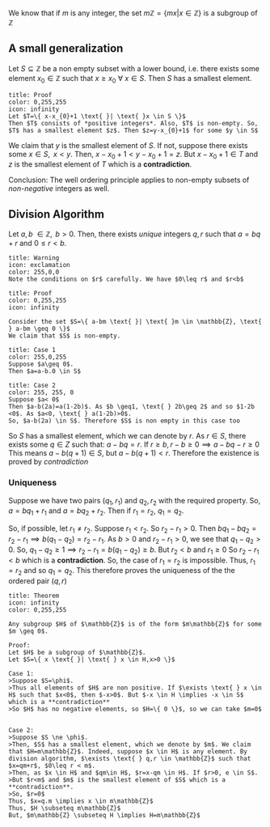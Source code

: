 We know that if $m$ is any integer, the set
$m\mathbb{Z}=\{ mx | x \in \mathbb{Z} \}$
is a subgroup of $\mathbb{Z}$

## A small generalization

Let $S \subseteq \mathbb{Z}$ be a non empty subset with a lower bound, i.e. there exists some element $x_{0} \in \mathbb{Z}$ such that $x \geq x_{0} \text{ } \forall \text{ } x \in S$. Then $S$ has a smallest element.

```ad-note
title: Proof
color: 0,255,255
icon: infinity
Let $T=\{ x-x_{0}+1 \text{ }| \text{ }x \in S \}$
Then $T$ consists of *positive integers*. Also, $T$ is non-empty. So, $T$ has a smallest element $z$. Then $z=y-x_{0}+1$ for some $y \in S$
```

We claim that $y$ is the smallest element of $S$. If not, suppose there exists some $x \in S, \text{ } x<y$.
Then, $x-x_{0}+1 < y-x_{0}+1 = z$. But $x-x_{0}+1 \in T$ and $z$ is the smallest element of $T$ which is a **contradiction**.

Conclusion: The well ordering principle applies to non-empty subsets of *non-negative* integers as well.

## Division Algorithm

Let $a,b \text{ } \in \mathbb{Z}, \text{ } b>0$. Then, there exists *unique* integers $q,r$ such that $a=bq+r$ and $0 \leq r < b$.

```ad-note
title: Warning
icon: exclamation
color: 255,0,0
Note the conditions on $r$ carefully. We have $0\leq r$ and $r<b$
```

```ad-note
title: Proof
color: 0,255,255
icon: infinity

Consider the set $S=\{ a-bm \text{ }| \text{ }m \in \mathbb{Z}, \text{ } a-bm \geq 0 \}$
We claim that $S$ is non-empty.
```
```ad-note
title: Case 1
color: 255,0,255
Suppose $a\geq 0$.
Then $a=a-b.0 \in S$
```
```ad-note
title: Case 2
color: 255, 255, 0
Suppose $a< 0$
Then $a-b(2a)=a(1-2b)$. As $b \geq1, \text{ } 2b\geq 2$ and so $1-2b <0$. As $a<0, \text{ } a(1-2b)>0$.
So, $a-b(2a) \in S$. Therefore $S$ is non empty in this case too
```

So $S$ has a smallest element, which we can denote by $r$. As $r \in S$, there exists some $q \in Z$ such that:
$a-bq=r$. If $r\geq b, r-b \geq 0\implies a -bq-r\geq 0$
This means $a-b(q+1) \in S$, but $a-b(q+1)<r$. Therefore the existence is proved by *contradiction*

### Uniqueness

Suppose we have two pairs $(q_{1},r_{1})$ and $q_{2},r_{2}$ with the required property. So, $a=bq_{1}+r_{1}$ and $a=bq_{2}+r_{2}$.
Then if $r_{1}=r_{2}$, $q_{1}=q_{2}$.

So, if possible, let $r_{1} \ne r_{2}$. Suppose $r_{1}<r_{2}$. So $r_{2}-r_{1}>0$. Then $bq_{1}-bq_{2}=r_{2}-r_{1} \implies b(q_{1}-q_{2})=r_{2}-r_{1}$. As $b>0$ and $r_{2}-r_{1}>0$, we see that $q_{1}-q_{2}>0$. So, $q_{1}-q_{2}\geq1 \implies r_{2}-r_{1}=b(q_{1}-q_{2})\geq b$. But $r_{2}<b$ and $r_{1} \geq0$
So $r_{2}-r_{1}<b$ which is a **contradiction**.
So, the case of $r_{1}=r_{2}$ is impossible. Thus, $r_{1}=r_{2}$ and so $q_{1}=q_{2}$. This therefore proves the uniqueness of the the ordered pair $(q,r)$
```ad-note
title: Theorem
icon: infinity
color: 0,255,255

Any subgroup $H$ of $\mathbb{Z}$ is of the form $m\mathbb{Z}$ for some $m \geq 0$.

Proof:
Let $H$ be a subgroup of $\mathbb{Z}$.
Let $S=\{ x \text{ }| \text{ } x \in H,x>0 \}$

Case 1:
>Suppose $S=\phi$.
>Thus all elements of $H$ are non positive. If $\exists \text{ } x \in H$ such that $x<0$, then $-x>0$. But $-x \in H \implies -x \in S$ which is a **contradiction**
>So $H$ has no negative elements, so $H=\{ 0 \}$, so we can take $m=0$


Case 2:
>Suppose $S \ne \phi$.
>Then, $S$ has a smallest element, which we denote by $m$. We claim that $H=m\mathbb{Z}$. Indeed, suppose $x \in H$ is any element. By division algorithm, $\exists \text{ } q,r \in \mathbb{Z}$ such that $x=qm+r$, $0\leq r < m$. 
>Then, as $x \in H$ and $qm\in H$, $r=x-qm \in H$. If $r>0, e \in S$.
>But $r<m$ and $m$ is the smallest element of $S$ which is a **contradiction**.
>So, $r=0$
Thus, $x=q.m \implies x \in m\mathbb{Z}$
Thus, $H \subseteq m\mathbb{Z}$
But, $m\mathbb{Z} \subseteq H \implies H=m\mathbb{Z}$  
```

